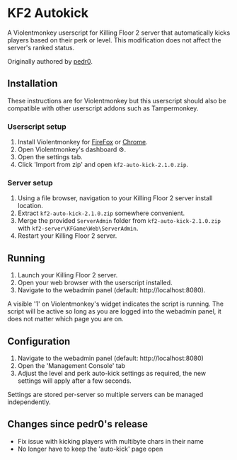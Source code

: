 KF2 Autokick
============

A Violentmonkey userscript for Killing Floor 2 server that automatically kicks
players based on their perk or level. This modification does not affect the
server's ranked status.

Originally authored by [pedr0](https://forums.tripwireinteractive.com/forum/killing-floor-2/killing-floor-2-modifications/general-modding-discussion-ad/beta-mod-releases/115511-webadmin-auto-kick-players-by-perk-level).


## Installation

These instructions are for Violentmonkey but this userscript should also be
compatible with other userscript addons such as Tampermonkey.

### Userscript setup

1. Install Violentmonkey for [FireFox](https://addons.mozilla.org/ja/firefox/addon/violentmonkey/)
    or [Chrome](https://chrome.google.com/webstore/detail/violentmonkey/jinjaccalgkegednnccohejagnlnfdag).
2. Open Violentmonkey's dashboard :gear:.
3. Open the settings tab.
4. Click 'Import from zip' and open `kf2-auto-kick-2.1.0.zip`.

### Server setup

1. Using a file browser, navigation to your Killing Floor 2 server install
    location.
2. Extract `kf2-auto-kick-2.1.0.zip` somewhere convenient.
2. Merge the provided `ServerAdmin` folder from `kf2-auto-kick-2.1.0.zip` with
    `kf2-server\KFGame\Web\ServerAdmin`.
3. Restart your Killing Floor 2 server.


## Running

1. Launch your Killing Floor 2 server.
2. Open your web browser with the userscript installed.
3. Navigate to the webadmin panel (default: http://localhost:8080).

A visible '1' on Violentmonkey's widget indicates the script is running. The
script will be active so long as you are logged into the webadmin panel, it
does not matter which page you are on.


## Configuration

1. Navigate to the webadmin panel (default: http://localhost:8080)
2. Open the 'Management Console' tab
2. Adjust the level and perk auto-kick settings as required, the new settings will apply after a few seconds.

Settings are stored per-server so multiple servers can be managed
independently.


## Changes since pedr0's release

* Fix issue with kicking players with multibyte chars in their name
* No longer have to keep the 'auto-kick' page open
